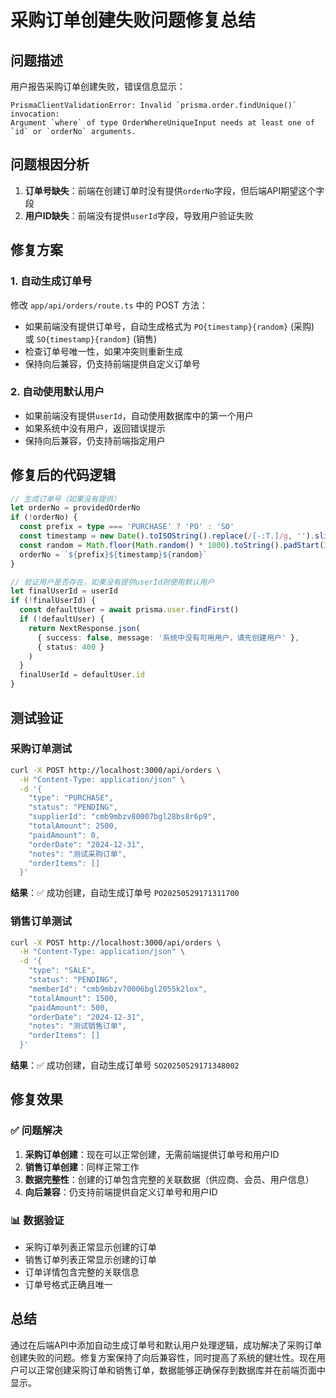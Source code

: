 # 采购订单创建失败问题修复总结

## 问题描述
用户报告采购订单创建失败，错误信息显示：
```
PrismaClientValidationError: Invalid `prisma.order.findUnique()` invocation:
Argument `where` of type OrderWhereUniqueInput needs at least one of `id` or `orderNo` arguments.
```

## 问题根因分析
1. **订单号缺失**：前端在创建订单时没有提供`orderNo`字段，但后端API期望这个字段
2. **用户ID缺失**：前端没有提供`userId`字段，导致用户验证失败

## 修复方案

### 1. 自动生成订单号
修改 `app/api/orders/route.ts` 中的 POST 方法：
- 如果前端没有提供订单号，自动生成格式为 `PO{timestamp}{random}` (采购) 或 `SO{timestamp}{random}` (销售)
- 检查订单号唯一性，如果冲突则重新生成
- 保持向后兼容，仍支持前端提供自定义订单号

### 2. 自动使用默认用户
- 如果前端没有提供`userId`，自动使用数据库中的第一个用户
- 如果系统中没有用户，返回错误提示
- 保持向后兼容，仍支持前端指定用户

## 修复后的代码逻辑

```typescript
// 生成订单号（如果没有提供）
let orderNo = providedOrderNo
if (!orderNo) {
  const prefix = type === 'PURCHASE' ? 'PO' : 'SO'
  const timestamp = new Date().toISOString().replace(/[-:T.]/g, '').slice(0, 14)
  const random = Math.floor(Math.random() * 1000).toString().padStart(3, '0')
  orderNo = `${prefix}${timestamp}${random}`
}

// 验证用户是否存在，如果没有提供userId则使用默认用户
let finalUserId = userId
if (!finalUserId) {
  const defaultUser = await prisma.user.findFirst()
  if (!defaultUser) {
    return NextResponse.json(
      { success: false, message: '系统中没有可用用户，请先创建用户' },
      { status: 400 }
    )
  }
  finalUserId = defaultUser.id
}
```

## 测试验证

### 采购订单测试
```bash
curl -X POST http://localhost:3000/api/orders \
  -H "Content-Type: application/json" \
  -d '{
    "type": "PURCHASE",
    "status": "PENDING",
    "supplierId": "cmb9mbzv80007bgl28bs8r6p9",
    "totalAmount": 2500,
    "paidAmount": 0,
    "orderDate": "2024-12-31",
    "notes": "测试采购订单",
    "orderItems": []
  }'
```

**结果**：✅ 成功创建，自动生成订单号 `PO20250529171311700`

### 销售订单测试
```bash
curl -X POST http://localhost:3000/api/orders \
  -H "Content-Type: application/json" \
  -d '{
    "type": "SALE",
    "status": "PENDING",
    "memberId": "cmb9mbzv70006bgl2055k2lox",
    "totalAmount": 1500,
    "paidAmount": 500,
    "orderDate": "2024-12-31",
    "notes": "测试销售订单",
    "orderItems": []
  }'
```

**结果**：✅ 成功创建，自动生成订单号 `SO20250529171348002`

## 修复效果

### ✅ 问题解决
1. **采购订单创建**：现在可以正常创建，无需前端提供订单号和用户ID
2. **销售订单创建**：同样正常工作
3. **数据完整性**：创建的订单包含完整的关联数据（供应商、会员、用户信息）
4. **向后兼容**：仍支持前端提供自定义订单号和用户ID

### 📊 数据验证
- 采购订单列表正常显示创建的订单
- 销售订单列表正常显示创建的订单
- 订单详情包含完整的关联信息
- 订单号格式正确且唯一

## 总结
通过在后端API中添加自动生成订单号和默认用户处理逻辑，成功解决了采购订单创建失败的问题。修复方案保持了向后兼容性，同时提高了系统的健壮性。现在用户可以正常创建采购订单和销售订单，数据能够正确保存到数据库并在前端页面中显示。 